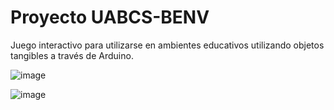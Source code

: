 # Proyecto UABCS-BENV
Juego interactivo para utilizarse en ambientes educativos utilizando objetos tangibles a través de Arduino.


![image](https://user-images.githubusercontent.com/32781770/203504678-a20c5773-c2fb-4b83-a0d1-f829365d1808.png)

![image](https://user-images.githubusercontent.com/32781770/203504720-2ea41c9d-0bc0-4a73-aa58-e0bdaea2e8f4.png)
